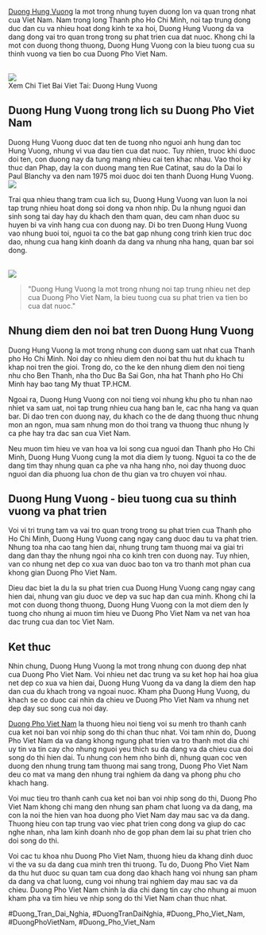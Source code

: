 <p><a href="https://duongphovietnam.com/duong-hung-vuong/">Duong Hung Vuong</a> la mot trong nhung tuyen duong lon va quan trong nhat cua Viet Nam. Nam trong long Thanh pho Ho Chi Minh, noi tap trung dong duc dan cu va nhieu hoat dong kinh te xa hoi, Duong Hung Vuong da va dang dong vai tro quan trong trong su phat trien cua dat nuoc. Khong chi la mot con duong thong thuong, Duong Hung Vuong con la bieu tuong cua su thinh vuong va tien bo cua Duong Pho Viet Nam.</p><br><img src="https://duongphovietnam.com/wp-content/uploads/2025/03/duong-dien-bien-phu-dau-an-lich-su-huy-hoang-cua-dan-toc-viet-nam-67d3ac58270c6.webp"></br>
Xem Chi Tiet Bai Viet Tai: Duong Hung Vuong<h2>Duong Hung Vuong trong lich su Duong Pho Viet Nam</h2><p>Duong Hung Vuong duoc dat ten de tuong nho nguoi anh hung dan toc Hung Vuong, nhung vi vua dau tien cua dat nuoc. Tuy nhien, truoc khi duoc doi ten, con duong nay da tung mang nhieu cai ten khac nhau. Vao thoi ky thuc dan Phap, day la con duong mang ten Rue Catinat, sau do la Dai lo Paul Blanchy va den nam 1975 moi duoc doi ten thanh Duong Hung Vuong.<br><img src="https://duongphovietnam.com/wp-content/uploads/2025/03/logo-duongphovietnam.com_.png"></br><p>Trai qua nhieu thang tram cua lich su, Duong Hung Vuong van luon la noi tap trung nhieu hoat dong soi dong va nhon nhip. Du la nhung nguoi dan sinh song tai day hay du khach den tham quan, deu cam nhan duoc su huyen bi va vinh hang cua con duong nay. Di bo tren Duong Hung Vuong vao nhung buoi toi, nguoi ta co the bat gap nhung cong trinh kien truc doc dao, nhung cua hang kinh doanh da dang va nhung nha hang, quan bar soi dong.</p><br><img src="https://duongphovietnam.com/wp-content/uploads/2025/03/duong-hung-vuong-di-san-van-hoa-va-lich-su-viet-nam-67d3a988371ab.jpg"></br><blockquote>"Duong Hung Vuong la mot trong nhung noi tap trung nhieu net dep cua Duong Pho Viet Nam, la bieu tuong cua su phat trien va tien bo cua dat nuoc."</blockquote><h2>Nhung diem den noi bat tren Duong Hung Vuong</h2><p>Duong Hung Vuong la mot trong nhung con duong sam uat nhat cua Thanh pho Ho Chi Minh. Noi day co nhieu diem den noi bat thu hut du khach tu khap noi tren the gioi. Trong do, co the ke den nhung diem den noi tieng nhu cho Ben Thanh, nha tho Duc Ba Sai Gon, nha hat Thanh pho Ho Chi Minh hay bao tang My thuat TP.HCM.<p>Ngoai ra, Duong Hung Vuong con noi tieng voi nhung khu pho tu nhan nao nhiet va sam uat, noi tap trung nhieu cua hang ban le, cac nha hang va quan bar. Di dao tren con duong nay, du khach co the de dang thuong thuc nhung mon an ngon, mua sam nhung mon do thoi trang va thuong thuc nhung ly ca phe hay tra dac san cua Viet Nam.</p><p>Neu muon tim hieu ve van hoa va loi song cua nguoi dan Thanh pho Ho Chi Minh, Duong Hung Vuong cung la mot dia diem ly tuong. Nguoi ta co the de dang tim thay nhung quan ca phe va nha hang nho, noi day thuong duoc nguoi dan dia phuong lua chon de thu gian va tro chuyen voi nhau.<h2>Duong Hung Vuong - bieu tuong cua su thinh vuong va phat trien</h2><p>Voi vi tri trung tam va vai tro quan trong trong su phat trien cua Thanh pho Ho Chi Minh, Duong Hung Vuong cang ngay cang duoc dau tu va phat trien. Nhung toa nha cao tang hien dai, nhung trung tam thuong mai va giai tri dang dan thay the nhung ngoi nha co kinh tren con duong nay. Tuy nhien, van co nhung net dep co xua van duoc bao ton va tro thanh mot phan cua khong gian Duong Pho Viet Nam.</p><p>Dieu dac biet la du la su phat trien cua Duong Hung Vuong cang ngay cang hien dai, nhung van giu duoc ve dep va suc hap dan cua minh. Khong chi la mot con duong thong thuong, Duong Hung Vuong con la mot diem den ly tuong cho nhung ai muon tim hieu ve Duong Pho Viet Nam va net van hoa dac trung cua dan toc Viet Nam.</p><h2>Ket thuc</h2><p>Nhin chung, Duong Hung Vuong la mot trong nhung con duong dep nhat cua Duong Pho Viet Nam. Voi nhieu net dac trung va su ket hop hai hoa giua net dep co xua va hien dai, Duong Hung Vuong da va dang la diem den hap dan cua du khach trong va ngoai nuoc. Kham pha Duong Hung Vuong, du khach se co duoc cai nhin da chieu ve Duong Pho Viet Nam va nhung net dep day suc song cua noi day.</p><p><a href="https://duongphovietnam.com/">Duong Pho Viet Nam</a> la thuong hieu noi tieng voi su menh tro thanh canh cua ket noi ban voi nhip song do thi chan thuc nhat. Voi tam nhin do, Duong Pho Viet Nam da va dang khong ngung phat trien va tro thanh mot dia chi uy tin va tin cay cho nhung nguoi yeu thich su da dang va da chieu cua doi song do thi hien dai. Tu nhung con hem nho binh di, nhung quan coc ven duong den nhung trung tam thuong mai sang trong, Duong Pho Viet Nam deu co mat va mang den nhung trai nghiem da dang va phong phu cho khach hang.

Voi muc tieu tro thanh canh cua ket noi ban voi nhip song do thi, Duong Pho Viet Nam khong chi mang den nhung san pham chat luong va da dang, ma con la noi the hien van hoa duong pho Viet Nam day mau sac va da dang. Thuong hieu con tap trung vao viec phat trien cong dong va giup do cac nghe nhan, nha lam kinh doanh nho de gop phan dem lai su phat trien cho doi song do thi.

Voi cac tu khoa nhu Duong Pho Viet Nam, thuong hieu da khang dinh duoc vi the va su da dang cua minh tren thi truong. Tu do, Duong Pho Viet Nam da thu hut duoc su quan tam cua dong dao khach hang voi nhung san pham da dang va chat luong, cung voi nhung trai nghiem day mau sac va da chieu. Duong Pho Viet Nam chinh la dia chi dang tin cay cho nhung ai muon kham pha va tim hieu ve nhip song do thi Viet Nam chan thuc nhat.</p>
#Duong_Tran_Dai_Nghia, #DuongTranDaiNghia, #Duong_Pho_Viet_Nam, #DuongPhoVietNam, #Duong_Pho_Viet_Nam
